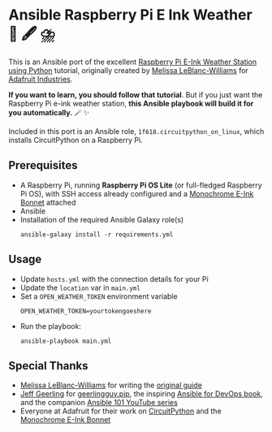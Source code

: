 # Ansible Raspberry Pi E Ink Weather 🥧 🖋️ ⛈️

This is an Ansible port of the excellent [Raspberry Pi E-Ink Weather Station using Python](https://learn.adafruit.com/raspberry-pi-e-ink-weather-station-using-python) tutorial, originally created by [Melissa LeBlanc-Williams](https://learn.adafruit.com/u/MakerMelissa) for [Adafruit Industries](https://www.adafruit.com).

**If you want to learn, you should follow that tutorial**.  But if you just want the Raspberry Pi e-ink weather station, **this Ansible playbook will build it for you automatically.** 🪄 ✨

Included in this port is an Ansible role, `1f618.circuitpython_on_linux`, which installs CircuitPython on a Raspberry Pi.

## Prerequisites

* A Raspberry Pi, running **Raspberry Pi OS Lite** (or full-fledged Raspberry Pi OS), with SSH access already configured and a [Monochrome E-Ink Bonnet](https://www.adafruit.com/product/4687) attached
* Ansible
* Installation of the required Ansible Galaxy role(s)
  ```
  ansible-galaxy install -r requirements.yml
  ```

## Usage

* Update `hosts.yml` with the connection details for your Pi
* Update the `location` var in `main.yml`
* Set a `OPEN_WEATHER_TOKEN` environment variable
  ```
  OPEN_WEATHER_TOKEN=yourtokengoeshere
  ```
* Run the playbook:
  ```
  ansible-playbook main.yml
  ```

## Special Thanks

* [Melissa LeBlanc-Williams](https://learn.adafruit.com/u/MakerMelissa) for writing the [original guide](https://learn.adafruit.com/raspberry-pi-e-ink-weather-station-using-python)
* [Jeff Geerling](https://www.jeffgeerling.com) for [geerlingguy.pip](https://galaxy.ansible.com/geerlingguy/pip),  the inspiring [Ansible for DevOps book](https://www.ansiblefordevops.com), and the companion [Ansible 101 YouTube series](https://www.youtube.com/watch?v=goclfp6a2IQ&list=PL2_OBreMn7FqZkvMYt6ATmgC0KAGGJNAN)
* Everyone at Adafruit for their work on [CircuitPython](https://circuitpython.org) and the [Monochrome E-Ink Bonnet](https://www.adafruit.com/product/4687)
